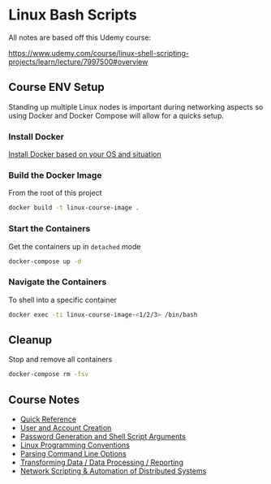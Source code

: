 # Linux Bash Scripts

All notes are based off this Udemy course:

https://www.udemy.com/course/linux-shell-scripting-projects/learn/lecture/7997500#overview

## Course ENV Setup

Standing up multiple Linux nodes is important during networking aspects so using Docker and Docker Compose will allow for a quicks setup.

### Install Docker

[Install Docker based on your OS and situation](https://docs.docker.com/get-docker/)

### Build the Docker Image

From the root of this project 

```bash
docker build -t linux-course-image .
```

### Start the Containers

Get the containers up in `detached` mode

```bash
docker-compose up -d
```

### Navigate the Containers

To shell into a specific container

```bash
docker exec -ti linux-course-image-<1/2/3> /bin/bash
```

## Cleanup

Stop and remove all containers

```bash
docker-compose rm -fsv
```

## Course Notes

- [Quick Reference](notes/BASH_CRASH_COURSE.md)
- [User and Account Creation](notes/01_USER_ACCOUNTS.md)
- [Password Generation and Shell Script Arguments](notes/02_PASSWORDS.md)
- [Linux Programming Conventions](notes/03_CONVENTIONS.md)
- [Parsing Command Line Options](notes/04_PARSING_CLI_OPTIONS.md)
- [Transforming Data / Data Processing / Reporting](notes/05_DATA_PROCESSING.md)
- [Network Scripting & Automation of Distributed Systems](notes/06_NETWORKING.md)